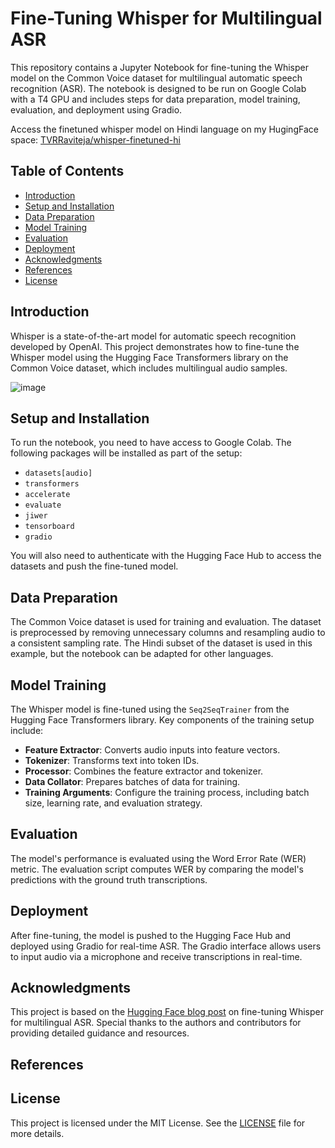 # Fine-Tuning Whisper for Multilingual ASR

This repository contains a Jupyter Notebook for fine-tuning the Whisper model on the Common Voice dataset for multilingual automatic speech recognition (ASR). The notebook is designed to be run on Google Colab with a T4 GPU and includes steps for data preparation, model training, evaluation, and deployment using Gradio.

Access the finetuned whisper model on Hindi language on my HugingFace space: [TVRRaviteja/whisper-finetuned-hi](https://huggingface.co/TVRRaviteja/whisper-finetuned-hi/tree/main)

## Table of Contents

- [Introduction](#introduction)
- [Setup and Installation](#setup-and-installation)
- [Data Preparation](#data-preparation)
- [Model Training](#model-training)
- [Evaluation](#evaluation)
- [Deployment](#deployment)
- [Acknowledgments](#acknowledgments)
- [References](#References)
- [License](#license)

## Introduction

Whisper is a state-of-the-art model for automatic speech recognition developed by OpenAI. This project demonstrates how to fine-tune the Whisper model using the Hugging Face Transformers library on the Common Voice dataset, which includes multilingual audio samples.

![image](https://github.com/user-attachments/assets/8bc48470-2546-443c-8c62-4cb102c1ae8e)

## Setup and Installation

To run the notebook, you need to have access to Google Colab. The following packages will be installed as part of the setup:

- `datasets[audio]`
- `transformers`
- `accelerate`
- `evaluate`
- `jiwer`
- `tensorboard`
- `gradio`

You will also need to authenticate with the Hugging Face Hub to access the datasets and push the fine-tuned model.

## Data Preparation

The Common Voice dataset is used for training and evaluation. The dataset is preprocessed by removing unnecessary columns and resampling audio to a consistent sampling rate. The Hindi subset of the dataset is used in this example, but the notebook can be adapted for other languages.

## Model Training

The Whisper model is fine-tuned using the `Seq2SeqTrainer` from the Hugging Face Transformers library. Key components of the training setup include:

- **Feature Extractor**: Converts audio inputs into feature vectors.
- **Tokenizer**: Transforms text into token IDs.
- **Processor**: Combines the feature extractor and tokenizer.
- **Data Collator**: Prepares batches of data for training.
- **Training Arguments**: Configure the training process, including batch size, learning rate, and evaluation strategy.

## Evaluation

The model's performance is evaluated using the Word Error Rate (WER) metric. The evaluation script computes WER by comparing the model's predictions with the ground truth transcriptions.

## Deployment

After fine-tuning, the model is pushed to the Hugging Face Hub and deployed using Gradio for real-time ASR. The Gradio interface allows users to input audio via a microphone and receive transcriptions in real-time.

## Acknowledgments

This project is based on the [Hugging Face blog post](https://huggingface.co/blog/fine-tune-whisper) on fine-tuning Whisper for multilingual ASR. Special thanks to the authors and contributors for providing detailed guidance and resources.

## References


## License

This project is licensed under the MIT License. See the [LICENSE](LICENSE) file for more details.
